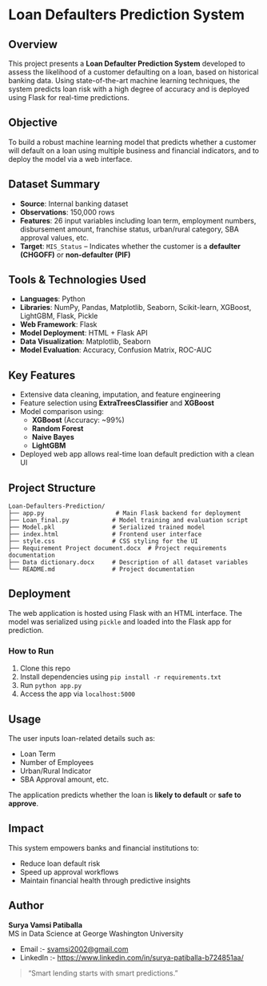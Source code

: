 # Loan Defaulters Prediction System

## Overview

This project presents a **Loan Defaulter Prediction System** developed to assess the likelihood of a customer defaulting on a loan, based on historical banking data. Using state-of-the-art machine learning techniques, the system predicts loan risk with a high degree of accuracy and is deployed using Flask for real-time predictions.


## Objective

To build a robust machine learning model that predicts whether a customer will default on a loan using multiple business and financial indicators, and to deploy the model via a web interface.


## Dataset Summary

- **Source**: Internal banking dataset  
- **Observations**: 150,000 rows  
- **Features**: 26 input variables including loan term, employment numbers, disbursement amount, franchise status, urban/rural category, SBA approval values, etc.  
- **Target**: `MIS_Status` – Indicates whether the customer is a **defaulter (CHGOFF)** or **non-defaulter (PIF)**


## Tools & Technologies Used

- **Languages**: Python
- **Libraries**: NumPy, Pandas, Matplotlib, Seaborn, Scikit-learn, XGBoost, LightGBM, Flask, Pickle
- **Web Framework**: Flask
- **Model Deployment**: HTML + Flask API
- **Data Visualization**: Matplotlib, Seaborn
- **Model Evaluation**: Accuracy, Confusion Matrix, ROC-AUC


## Key Features

- Extensive data cleaning, imputation, and feature engineering
- Feature selection using **ExtraTreesClassifier** and **XGBoost**
- Model comparison using:
  - **XGBoost** (Accuracy: ~99%)
  - **Random Forest**
  - **Naive Bayes**
  - **LightGBM**
- Deployed web app allows real-time loan default prediction with a clean UI


## Project Structure

```
Loan-Defaulters-Prediction/
├── app.py                    # Main Flask backend for deployment
├── Loan_final.py            # Model training and evaluation script
├── Model.pkl                # Serialized trained model
├── index.html               # Frontend user interface
├── style.css                # CSS styling for the UI
├── Requirement Project document.docx  # Project requirements documentation
├── Data dictionary.docx     # Description of all dataset variables
└── README.md                # Project documentation
```


## Deployment

The web application is hosted using Flask with an HTML interface. The model was serialized using `pickle` and loaded into the Flask app for prediction.


### How to Run

1. Clone this repo
2. Install dependencies using `pip install -r requirements.txt`
3. Run `python app.py`
4. Access the app via `localhost:5000`


## Usage

The user inputs loan-related details such as:
- Loan Term
- Number of Employees
- Urban/Rural Indicator
- SBA Approval amount, etc.

The application predicts whether the loan is **likely to default** or **safe to approve**.


## Impact

This system empowers banks and financial institutions to:
- Reduce loan default risk
- Speed up approval workflows
- Maintain financial health through predictive insights


## Author

**Surya Vamsi Patiballa**  
MS in Data Science at George Washington University

- Email :- svamsi2002@gmail.com
- LinkedIn :- https://www.linkedin.com/in/surya-patiballa-b724851aa/


> “Smart lending starts with smart predictions.”
